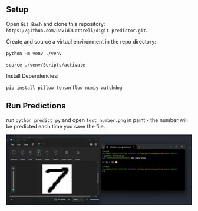 ## Setup

Open `Git Bash` and clone this repository: `https://github.com/DavidJCottrell/digit-predictor.git`.

Create and source a virtual environment in the repo directory:

`python -m venv ./venv`

`source ./venv/Scripts/activate`

Install Dependencies:

`pip install pillow tensorflow numpy watchdog`

## Run Predictions

run `python predict.py` and open `test_number.png` in paint - the number will be predicted each time you save the file.

![alt text](https://github.com/DavidJCottrell/digit-predictor/blob/main/demo.png)
